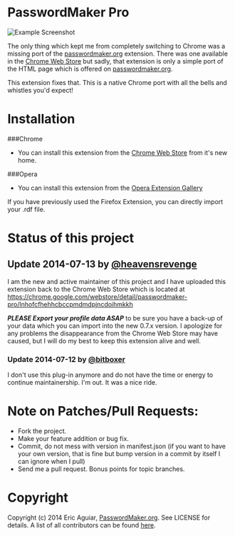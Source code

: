 # PasswordMaker Pro

![Example Screenshot](http://i.imgur.com/hjcdo4L.png)

The only thing which kept me from completely switching to Chrome was a missing port of the [passwordmaker.org](http://www.passwordmaker.org/) extension.
There was one available in the [Chrome Web Store](https://chrome.google.com/webstore/detail/passwordmaker/doblembglfahhpiilfhajboogopikhcm) but sadly, that extension is only a simple port of the HTML page which is offered on [passwordmaker.org](http://www.passwordmaker.org/passwordmaker.html).

This extension fixes that.  This is a native Chrome port with all the bells and whistles you'd expect!

# Installation

###Chrome
  - You can install this extension from the [Chrome Web Store](https://chrome.google.com/webstore/detail/passwordmaker-pro/lnhofcfhehhcbccpmdmdpjncdoihmkkh) from it's new home.

###Opera
  - You can install this extension from the [Opera Extension Gallery](https://addons.opera.com/en/extensions/details/passwordmaker-pro/)

If you have previously used the Firefox Extension, you can directly import your .rdf file.

# Status of this project

## Update 2014-07-13 by [@heavensrevenge](https://github.com/heavensrevenge)

I am the new and active maintainer of this project and I have uploaded this extension back to the Chrome Web Store which is located at https://chrome.google.com/webstore/detail/passwordmaker-pro/lnhofcfhehhcbccpmdmdpjncdoihmkkh

**_PLEASE Export your profile data ASAP_** to be sure you have a back-up of your data which you can import into the new 0.7.x version. 
I apologize for any problems the disappearance from the Chrome Web Store may have caused, but I will do my best to keep this extension alive and well.


### Update 2014-07-12 by [@bitboxer](http://github.com/bitboxer)

I don't use this plug-in anymore and do not have the time or energy to continue maintainership.
I'm out. It was a nice ride.

# Note on Patches/Pull Requests:

* Fork the project.
* Make your feature addition or bug fix.
* Commit, do not mess with version in manifest.json
  (if you want to have your own version, that is fine but bump version in a commit by itself I can ignore when I pull)
* Send me a pull request. Bonus points for topic branches.

# Copyright

Copyright (c) 2014 Eric Aguiar, [PasswordMaker.org](http://www.passwordmaker.org/).
See LICENSE for details. A list of all contributors can be found [here](http://github.com/passwordmaker/chrome-passwordmaker/contributors).
